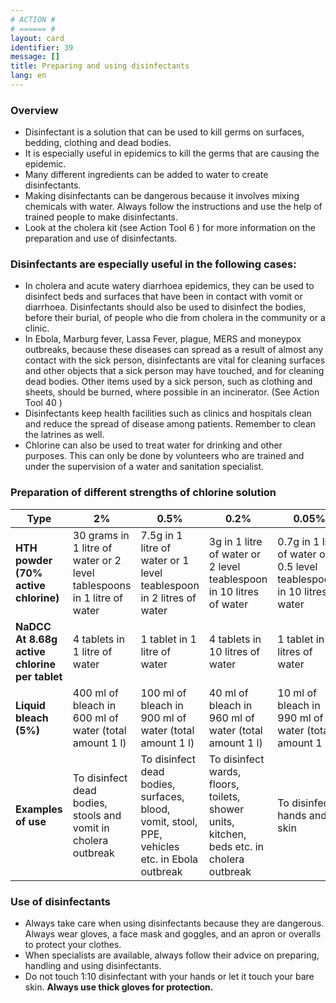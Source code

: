 ```yaml
---
# ACTION #
# ====== #
layout: card
identifier: 39
message: []
title: Preparing and using disinfectants 
lang: en
---
```


### Overview

- Disinfectant is a solution that can be used to kill germs on surfaces, bedding, clothing and dead bodies. 
- It is especially useful in epidemics to kill the germs that are causing the epidemic.
- Many different ingredients can be added to water to create disinfectants. 
- Making disinfectants can be dangerous because it involves mixing chemicals with water. Always follow the instructions and use the help of trained people to make disinfectants. 
- Look at the cholera kit (see Action Tool 6 <a class="crosslink" href="{% render_depth %}{% render_link action|6 %}"><i class="fas fa-external-link-alt" aria-hidden="true"></i></a>) for more information on the preparation and use of disinfectants.

### Disinfectants are especially useful in the following cases:

- In cholera and acute watery diarrhoea epidemics, they can be used to disinfect beds and surfaces that have been in contact with vomit or diarrhoea. Disinfectants should also be used to disinfect the bodies, before their burial, of people who die from cholera in the community or a clinic. 
-	In Ebola, Marburg fever, Lassa Fever, plague, MERS and moneypox outbreaks, because these diseases can spread as a result of almost any contact with the sick person, disinfectants are vital for cleaning surfaces and other objects that a sick person may have touched, and for cleaning dead bodies. Other items used by a sick person, such as clothing and sheets, should be burned, where possible in an incinerator. (See Action Tool 40 <a class="crosslink" href="{% render_depth %}{% render_link action|40 %}"><i class="fas fa-external-link-alt" aria-hidden="true"></i></a>)
-	Disinfectants keep health facilities such as clinics and hospitals clean and reduce the spread of disease among patients. Remember to clean the latrines as well. 
-	Chlorine can also be used to treat water for drinking and other purposes. This can only be done by volunteers who are trained and under the supervision of a water and sanitation specialist.

### Preparation of different strengths of chlorine solution
 
| Type |	2%	| 0.5% | 0.2% | 0.05% 
|---|---|---|---|---|
| **HTH powder (70% active chlorine)** | 30 grams in 1 litre of water or 2 level tablespoons in 1 litre of water | 7.5g in 1 litre of water or 1 level teablespoon in 2 litres of water | 3g in 1 litre of water or 2 level teablespoon in 10 litres of water | 0.7g in 1 litre of water or 0.5 level teablespoons in 10 litres of water |
| **NaDCC At 8.68g active chlorine per tablet** | 4 tablets in 1 litre of water | 1 tablet in 1 litre of water | 4 tablets in 10 litres of water | 1 tablet in 10 litres of water |
| **Liquid bleach (5%)** | 400 ml of bleach in 600 ml of water (total amount 1 l) | 100 ml of bleach in 900 ml of water (total amount 1 l) | 40 ml of bleach in 960 ml of water (total amount 1 l)| 10 ml of bleach in 990 ml of water (total amount 1 l) | 
| **Examples of use** | To disinfect dead bodies, stools and vomit in cholera outbreak | To disinfect dead bodies, surfaces, blood, vomit, stool, PPE, vehicles etc. in Ebola outbreak | To disinfect wards, floors, toilets, shower units, kitchen, beds etc. in cholera outbreak | To disinfect hands and skin | 


### Use of disinfectants
-	Always take care when using disinfectants because they are dangerous. Always wear gloves, a face mask and goggles, and an apron or overalls to protect your clothes. 
-	When specialists are available, always follow their advice on preparing, handling and using disinfectants. 
-	Do not touch 1:10 disinfectant with your hands or let it touch your bare skin. **Always use thick gloves for protection.**

